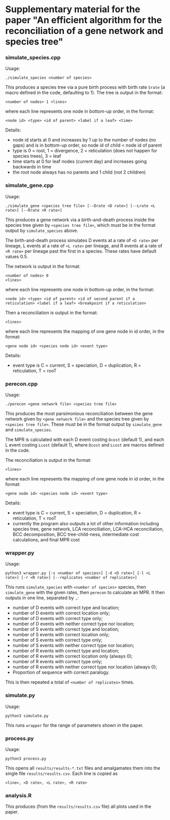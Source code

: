 # Supplementary material for the paper "An efficient algorithm for the reconciliation of a gene network and species tree"


### simulate_species.cpp

Usage:

```
./simulate_species <number of species>
```

This produces a species tree via a pure birth process with birth rate `Srate` (a macro defined in the code, defaulting to 1). The tree is output in the format:

`
<number of nodes> 1
<lines>
`

where each line represents one node in bottom-up order, in the format:

`<node id> <type> <id of parent> <label if a leaf> <time>`

Details:

* node id starts at 0 and increases by 1 up to the number of nodes (no gaps) and is in bottom-up order, so node id of child < node id of parent
* type is 0 = root, 1 = divergence, 2 = reticulation (does not happen for species trees), 3 = leaf
* time starts at 0 for leaf nodes (current day) and increases going backwards in time
* the root node always has no parents and 1 child (not 2 children)


### simulate_gene.cpp

Usage:

```
./simulate_gene <species tree file> [--Drate <D rate>] [--Lrate <L rate>] [--Rrate <R rate>]
```

This produces a gene network via a birth-and-death process inside the species tree given by `<species tree file>`, which must be in the format output by `simulate_species` above.

The birth-and-death process simulates D events at a rate of `<D rate>` per lineage, L events at a rate of `<L rate>` per lineage, and R events at a rate of `<R rate>` per lineage past the first in a species. These rates have default values 0.5.

The network is output in the format:

```
<number of nodes> 0
<lines>
```

where each line represents one node in bottom-up order, in the format:

`<node id> <type> <id of parent> <id of second parent if a reticulation> <label if a leaf> <breakpoint if a reticulation>`

Then a reconciliation is output in the format:

```
<lines>
```

where each line represents the mapping of one gene node in id order, in the format:

```
<gene node id> <species node id> <event type>
```

Details:

* event type is C = current, S = speciation, D = duplication, R = reticulation, T = rooT


### perecon.cpp

Usage:

```
./perecon <gene network file> <species tree file>
```

This produces the most parsimonious reconciliation between the gene network given by `<gene network file>` and the species tree given by `<species tree file>`. These must be in the format output by `simulate_gene` and `simulate_species`.

The MPR is calculated with each D event costing `Dcost` (default 1), and each L event costing `Lcost` (default 1), where `Dcost` and `Lcost` are macros defined in the code.

The reconciliation is output in the format:

```
<lines>
```

where each line represents the mapping of one gene node in id order, in the format:

```
<gene node id> <species node id> <event type>
```

Details:

* event type is C = current, S = speciation, D = duplication, R = reticulation, T = rooT
* currently the program also outputs a lot of other information including species tree, gene network, LCA reconciliation, LCA-HCA reconciliation, BCC decomposition, BCC tree-child-ness, intermediate cost calculations, and final MPR cost

### wrapper.py

Usage:

```
python3 wrapper.py [-s <number of species>] [-d <D rate>] [-l <L rate>] [-r <R rate>] [--replicates <number of replicates>]
```

This runs `simulate_species` with `<number of species>` species, then `simulate_gene` with the given rates, then `perecon` to calculate an MPR. It then outputs in one line, separated by `,`:

* number of D events with correct type and location;
* number of D events with correct location only;
* number of D events with correct type only;
* number of D events with neither correct type nor location;
* number of S events with correct type and location;
* number of S events with correct location only;
* number of S events with correct type only;
* number of S events with neither correct type nor location;
* number of R events with correct type and location;
* number of R events with correct location only (always 0);
* number of R events with correct type only;
* number of R events with neither correct type nor location (always 0);
* Proportion of sequence with correct paralogy.

This is then repeated a total of `<number of replicates>` times.

### simulate.py

Usage:

```
python3 simulate.py
```

This runs `wrapper` for the range of parameters shown in the paper.

### process.py

Usage:

```
python3 process.py
```

This opens all `results/results-*.txt` files and amalgamates them into the single file `results/results.csv`. Each line is copied as

```
<line>, <D rate>, <L rate>, <R rate>
```

### analysis.R

This produces (from the `results/results.csv` file) all plots used in the paper.
